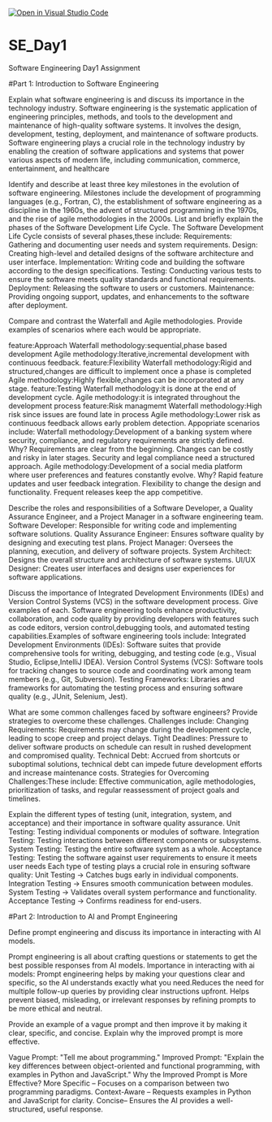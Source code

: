 [![Open in Visual Studio Code](https://classroom.github.com/assets/open-in-vscode-2e0aaae1b6195c2367325f4f02e2d04e9abb55f0b24a779b69b11b9e10269abc.svg)](https://classroom.github.com/online_ide?assignment_repo_id=18376087&assignment_repo_type=AssignmentRepo)
# SE_Day1
Software Engineering Day1 Assignment

#Part 1: Introduction to Software Engineering

Explain what software engineering is and discuss its importance in the technology industry.
Software engineering is the systematic application of engineering principles, methods, and tools to the development and maintenance of high-quality software systems. It involves the design, development, testing, deployment, and maintenance of software products.
Software engineering plays a crucial role in the technology industry by enabling the creation of software applications and systems that power various aspects of modern life, including communication, commerce, entertainment, and healthcare

Identify and describe at least three key milestones in the evolution of software engineering.
Milestones include the development of programming languages (e.g., Fortran, C), the establishment of software engineering 
as a discipline in the 1960s, the advent of structured programming in the 1970s, and the rise of agile methodologies in the 2000s.
List and briefly explain the phases of the Software Development Life Cycle.
The Software Development Life Cycle consists of several phases,these include:
Requirements: Gathering and documenting user needs and system requirements.
Design: Creating high-level and detailed designs of the software architecture and user interface.
Implementation: Writing code and building the software according to the design specifications.
Testing: Conducting various tests to ensure the software meets quality standards and functional requirements.
Deployment: Releasing the software to users or customers.
Maintenance: Providing ongoing support, updates, and enhancements to the software after deployment.

Compare and contrast the Waterfall and Agile methodologies. Provide examples of scenarios where each would be appropriate.

feature:Approach
Waterfall methodology:sequential,phase based development
Agile methodology:Iterative,incremental development with continuous feedback.
feature:Flexibility
Waterfall methodology:Rigid and structured,changes are difficult to implement once a phase is completed
Agile methodology:Highly flexible,changes can be incorporated at any stage.
feature:Testing
Waterfall methodology:it is done at the end of development cycle.
Agile methodology:it is integrated throughout the development process
feature:Risk managmemt
Waterfall methodology:High risk since issues are found late in process
Agile methodology:Lower risk as continuous feedback allows early problem detection.
Appopriate scenarios include:
Waterfall methodology:Development of a banking system where security, compliance, and regulatory requirements are strictly defined.
Why?
Requirements are clear from the beginning.
Changes can be costly and risky in later stages.
Security and legal compliance need a structured approach.
Agile methodology:Development of a social media platform where user preferences and features constantly evolve.
Why?
Rapid feature updates and user feedback integration.
Flexibility to change the design and functionality.
Frequent releases keep the app competitive.




Describe the roles and responsibilities of a Software Developer, a Quality Assurance Engineer, and a Project Manager in a software engineering team.
Software Developer: Responsible for writing code and implementing software solutions.
Quality Assurance Engineer: Ensures software quality by designing and executing test plans.
Project Manager: Oversees the planning, execution, and delivery of software projects.
System Architect: Designs the overall structure and architecture of software systems.
 UI/UX Designer: Creates user interfaces and designs user experiences for software 
applications.

Discuss the importance of Integrated Development Environments (IDEs) and Version Control Systems (VCS) in the software development process. Give examples of each.
Software engineering tools enhance productivity, collaboration, and code quality by providing developers with features such as code editors, version control,debugging tools, and automated testing capabilities.Examples of software engineering tools include:
Integrated Development Environments (IDEs): Software suites that provide 
comprehensive tools for writing, debugging, and testing code (e.g., Visual Studio, Eclipse,IntelliJ IDEA).
Version Control Systems (VCS): Software tools for tracking changes to source code and coordinating work among team members (e.g., Git, Subversion).
Testing Frameworks: Libraries and frameworks for automating the testing process and ensuring software quality (e.g., JUnit, Selenium, Jest).

What are some common challenges faced by software engineers? Provide strategies to overcome these challenges.
Challenges include:
Changing Requirements: Requirements may change during the development cycle, leading to scope creep and project delays.
Tight Deadlines: Pressure to deliver software products on schedule can result in rushed development and compromised quality.
Technical Debt: Accrued from shortcuts or suboptimal solutions, technical debt can impede future development efforts and increase maintenance costs.
Strategies for Overcoming Challenges:These include: 
Effective communication, agile methodologies, prioritization of tasks, and regular reassessment of project goals and timelines.

Explain the different types of testing (unit, integration, system, and acceptance) and their importance in software quality assurance.
Unit Testing: Testing individual components or modules of software.
Integration Testing: Testing interactions between different components or subsystems.
System Testing: Testing the entire software system as a whole.
Acceptance Testing: Testing the software against user requirements to ensure it meets user needs
Each type of testing plays a crucial role in ensuring software quality:
Unit Testing → Catches bugs early in individual components.
Integration Testing → Ensures smooth communication between modules.
System Testing → Validates overall system performance and functionality.
Acceptance Testing → Confirms readiness for end-users.

#Part 2: Introduction to AI and Prompt Engineering

Define prompt engineering and discuss its importance in interacting with AI models.

Prompt engineering is all about crafting questions or statements to get the best possible responses from AI models. 
Importance in interacting with ai models:
Prompt engineering helps by making your questions clear and specific, so the AI understands exactly what you need.Reduces the need for multiple follow-up queries by providing clear instructions upfront. Helps prevent biased, misleading, or irrelevant responses by refining prompts to be more ethical and neutral.

Provide an example of a vague prompt and then improve it by making it clear, specific, and concise. Explain why the improved prompt is more effective.

Vague Prompt:
"Tell me about programming."
Improved Prompt:
"Explain the key differences between object-oriented and functional programming, with examples in Python and JavaScript."
Why the Improved Prompt is More Effective?
More Specific – Focuses on a comparison between two programming paradigms.
Context-Aware – Requests examples in Python and JavaScript for clarity.
Concise– Ensures the AI provides a well-structured, useful response.



